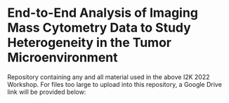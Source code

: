# End-to-End Analysis of Imaging Mass Cytometry Data to Study Heterogeneity in the Tumor Microenvironment
Repository containing any and all material used in the above I2K 2022 Workshop. For files too large to upload into this repository, a Google Drive link will be provided below:
